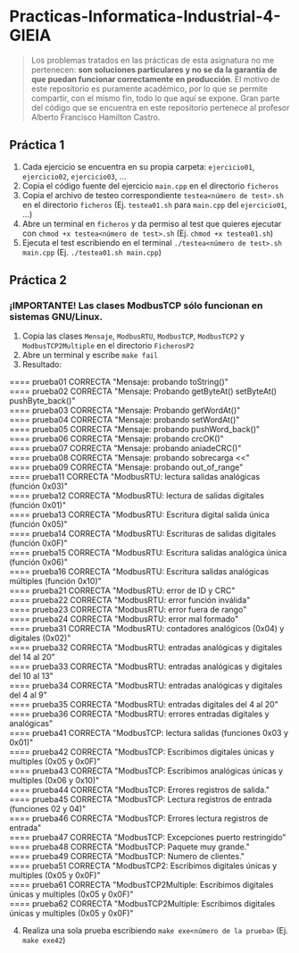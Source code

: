# Practicas-Informatica-Industrial-4-GIEIA
>Los problemas tratados en las prácticas de esta asignatura no me pertenecen: **son soluciones particulares y no se da la garantía de que puedan funcionar correctamente en producción**. El motivo de este repositorio es puramente académico, por lo que se permite compartir, con el mismo fin, todo lo que aquí se expone. Gran parte del código que se encuentra en este repositorio pertenece al profesor Alberto Francisco Hamilton Castro.

## Práctica 1
1. Cada ejercicio se encuentra en su propia carpeta: `ejercicio01`, `ejercicio02`, `ejercicio03`, ...
2. Copia el código fuente del ejercicio `main.cpp` en el directorio `ficheros`
3. Copia el archivo de testeo correspondiente `testea<número de test>.sh` en el directorio `ficheros` (Ej. `testea01.sh` para `main.cpp` del `ejercicio01`, ...)
4. Abre un terminal en `ficheros` y da permiso al test que quieres ejecutar con `chmod +x testea<número de test>.sh` (Ej. `chmod +x testea01.sh`)
5. Ejecuta el test escribiendo en el terminal `./testea<número de test>.sh main.cpp` (Ej. `./testea01.sh main.cpp`)

## Práctica 2
### **¡IMPORTANTE! Las clases ModbusTCP sólo funcionan en sistemas GNU/Linux.**
1. Copia las clases `Mensaje`, `ModbusRTU`, `ModbusTCP`, `ModbusTCP2` y `ModbusTCP2Multiple` en el directorio `FicherosP2`
2. Abre un terminal y escribe `make fail`
3. Resultado:

==== prueba01 CORRECTA   "Mensaje: probando toString()"\
==== prueba02 CORRECTA   "Mensaje: Probando getByteAt() setByteAt() pushByte_back()"\
==== prueba03 CORRECTA   "Mensaje: Probando getWordAt()"\
==== prueba04 CORRECTA   "Mensaje: probando setWordAt()"\
==== prueba05 CORRECTA   "Mensaje: probando pushWord_back()"\
==== prueba06 CORRECTA   "Mensaje: probando crcOK()"\
==== prueba07 CORRECTA   "Mensaje: probando aniadeCRC()"\
==== prueba08 CORRECTA   "Mensaje: probando sobrecarga <<"\
==== prueba09 CORRECTA   "Mensaje: probando out_of_range"\
==== prueba11 CORRECTA   "ModbusRTU: lectura salidas analógicas (función 0x03)"\
==== prueba12 CORRECTA   "ModbusRTU: lectura de salidas digitales (función 0x01)"\
==== prueba13 CORRECTA   "ModbusRTU: Escritura digital salida única (función 0x05)"\
==== prueba14 CORRECTA   "ModbusRTU: Escrituras de salidas digitales (función 0x0F)"\
==== prueba15 CORRECTA   "ModbusRTU: Escritura salidas analógica única (función 0x06)"\
==== prueba16 CORRECTA   "ModbusRTU: Escritura salidas analógicas múltiples (función 0x10)"\
==== prueba21 CORRECTA   "ModbusRTU: error de ID y CRC"\
==== prueba22 CORRECTA   "ModbusRTU: error función inválida"\
==== prueba23 CORRECTA   "ModbusRTU: error fuera de rango"\
==== prueba24 CORRECTA   "ModbusRTU: error mal formado"\
==== prueba31 CORRECTA   "ModbusRTU: contadores analógicos (0x04) y digitales (0x02)"\
==== prueba32 CORRECTA   "ModbusRTU: entradas analógicas y digitales del 14 al 20"\
==== prueba33 CORRECTA   "ModbusRTU: entradas analógicas y digitales del 10 al 13"\
==== prueba34 CORRECTA   "ModbusRTU: entradas analógicas y digitales del 4 al 9"\
==== prueba35 CORRECTA   "ModbusRTU: entradas digitales del 4 al 20"\
==== prueba36 CORRECTA   "ModbusRTU: errores entradas digitales y analógicas"\
==== prueba41 CORRECTA   "ModbusTCP: lectura salidas (funciones 0x03 y 0x01)"\
==== prueba42 CORRECTA   "ModbusTCP: Escribimos digitales únicas y multiples (0x05 y 0x0F)"\
==== prueba43 CORRECTA   "ModbusTCP: Escribimos analógicas únicas y multiples (0x06 y 0x10)"\
==== prueba44 CORRECTA   "ModbusTCP: Errores registros de salida."\
==== prueba45 CORRECTA   "ModbusTCP: Lectura registros de entrada (funciones 02 y 04)"\
==== prueba46 CORRECTA   "ModbusTCP: Errores lectura registros de entrada"\
==== prueba47 CORRECTA   "ModbusTCP: Excepciones puerto restringido"\
==== prueba48 CORRECTA   "ModbusTCP: Paquete muy grande."\
==== prueba49 CORRECTA   "ModbusTCP: Numero de clientes."\
==== prueba51 CORRECTA   "ModbusTCP2: Escribimos digitales únicas y multiples (0x05 y 0x0F)"\
==== prueba61 CORRECTA   "ModbusTCP2Multiple: Escribimos digitales únicas y multiples (0x05 y 0x0F)"\
==== prueba62 CORRECTA   "ModbusTCP2Multiple: Escribimos digitales únicas y multiples (0x05 y 0x0F)"

4. Realiza una sola prueba escribiendo `make exe<número de la prueba>` (Ej. `make exe42`)
